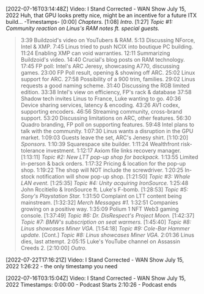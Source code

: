 [2022-07-16T03:14:48Z] Video: I Stand Corrected - WAN Show July 15, 2022 
Huh, that GPU looks pretty nice, might be an incentive for a future ITX build...
-Timestamps-
[0:00] *Chapters.*
[1:08] *Intro.*
[1:27] *Topic #1: Community reaction on Linus's RAM notes ft. special guests.*
   > 3:39 Buildzoid's video on YouTubers & RAM.
   > 5:13 Discussing NForce, Intel & XMP.
   > 7:45 Linus tried to push NCIX into boutique PC building.
   > 11:24 Enabling XMP can void warranties.
   > 12:11 Summarizing Buildzoid's video.
   > 14:40 Crucial's blog posts on RAM technology.
   > 17:45 FP poll: Intel's ARC Jeresy, showcasing A770, discussing games.
   > 23:00 FP Poll result, opening & showing off ARC.
   > 25:02 Linux support for ARC.
   > 27:58 Possibility of a 900 trim, families.
   > 29:02 Linus requests a good naming scheme.
   > 31:40 Discussing the RGB limited edition.
   > 33:38 Intel's view on efficiency, FP's rack & database
   > 37:58 Shadow tech invites Linus to France, Luke wanting to go.
   > 40:36 Device sharing services, latency & encoding.
   > 43:26 AV1 codex, supporting encoders.
   > 46:56 Streaming community, cross-brand support.
   > 53:20 Discussing limitations on ARC, other features.
   > 56:30 Quadro branding, FP poll on supporting features.
   > 59:48 Intel plans to talk with the community.
   > 1:07:30 Linus wants a disruption in the GPU market.
   > 1:09:03 Guests leave the set, ARC's Jenesy shirt.
[1:10:20] *Sponsors.*
   > 1:10:39 Squarespace site builder.
   > 1:11:24 Wealthfront risk-tolerance investment.
   > 1:12:17 Axiom file links recovery manager.
[1:13:11] *Topic #2: New LTT pop-up shop for backpack.*
   > 1:13:55 Limited in-person & back orders.
   > 1:17:32 Pricing & location for the pop-up shop.
   > 1:19:22 The shop will NOT include the screwdriver.
   > 1:20:25 In-stock notification will show pop-up shop.
[1:21:50] *Topic #3: Whale LAN event.*
[1:25:35] *Topic #4: Unity acquiring IronSource.*
   > 1:25:48 John Rccitiello & IronSource ft. Luke's F-bomb.
[1:28:53] *Topic #5: Sony's Playstation Star.*
   > 1:31:50 Complaint on LTT content being mainstream.
[1:32:32] *Merch Messages #1.*
   > 1:32:51 Companies growing on a positive way.
   > 1:35:09 Polium 1 NFT Web3 gaming console.
[1:37:49] *Topic #6: Dr. DisRespect's Project Moon.*
[1:42:37] *Topic #7: BMW's subscription on seat warmers.*
[1:45:40] *Topic #8: Linus showcases Miner VGA.*
[1:54:18] *Topic #9: Cole-Bar Hammer update.*
[Cont.] *Topic #8: Linus showcases Miner VGA.*
   > 2:01:36 Linus dies, last attempt.
   > 2:05:15 Luke's YouTube channel on Assassin Creeds 2.
[2:10:00] *Outro.*

[2022-07-22T17:16:21Z] Video: I Stand Corrected - WAN Show July 15, 2022 
1:26:22 - the only timestamp you need

[2022-07-16T03:15:04Z] Video: I Stand Corrected - WAN Show July 15, 2022 
Timestamps:
0:00:00 - Podcast Starts
2:10:26 - Podcast ends

